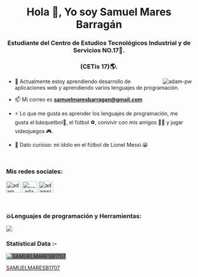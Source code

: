 <h1 align="center">Hola 👋, Yo soy Samuel Mares Barragán</h1>
<h3 align="center">Estudiante del Centro de Estudios Tecnológicos Industrial y de Servicios NO.17🌟.</h3>
<h3 align="center">(CETis 17)🌎.</h3>



<p><img align="right" src="https://github.com/Adam-pw/Adam-pw/blob/main/animation_500_kxa883sd.gif" alt="adam-pw" /></p>


- 🌱 Actualmente estoy aprendiendo desarrollo de aplicaciones web y aprendiendo varios lenguajes de programación.

- 📫 Mi correo es **samuelmaresbarragan@gmail.com**

- ⚡ Lo que me gusta es aprender los lenguajes de programación, me gusta el básquetbol🏀, el fútbol ⚽, convivir con mis amigos 👥👥 y jugar videojuegos 🎮.

- 👻 Dato curioso: mi ídolo en el fútbol de Lionel Messi.😀

<br>

<h3 align="left">Mis redes sociales:</h3>
<p align="left">
  <a href="https://fb.com/Mares Samuel" target="blank"><img align="center"
      src="https://raw.githubusercontent.com/rahuldkjain/github-profile-readme-generator/master/src/images/icons/Social/facebook.svg"
      alt="adam pithen wala" height="30" width="40" /></a>
  <a href="https://instagram.com/samis17_xd" target="blank"><img align="center"
      src="https://raw.githubusercontent.com/rahuldkjain/github-profile-readme-generator/master/src/images/icons/Social/instagram.svg"
      alt="_._.adam._" height="30" width="40" /></a>
 <a href="https://twitter.com/Samuel Mares Barragán" target="blank"><img align="center"
      src="https://raw.githubusercontent.com/rahuldkjain/github-profile-readme-generator/master/src/images/icons/Social/twitter.svg"
      alt="adampithewan" height="30" width="40" /></a>
</p>

<br>

<h3 align="left">💥Lenguajes de programación y Herramientas:</h3>
<p align="left"><p align="left">
  <a href="https://skillicons.dev">
    <img src="https://skillicons.dev/icons?i=cpp,css,git,github,html,java,js,replit,vscode,php" />
  </a>
</p>

<h3>Statistical Data :-</h3>
<p>
    <img align="center"
         src="https://github-readme-stats.vercel.app/api/top-langs?username=SAMUELMARESB1707&amp;show_icons=true&amp;locale=en&amp;bg_color=0d1117&amp;text_color=ffffff&amp;layout=compact"
         alt="SAMUELMARESB1707"
         style="background-color:#808080;"/>
</p>

[SAMUELMARESB1707](https://github.com/SAMUELMARESB1707)
